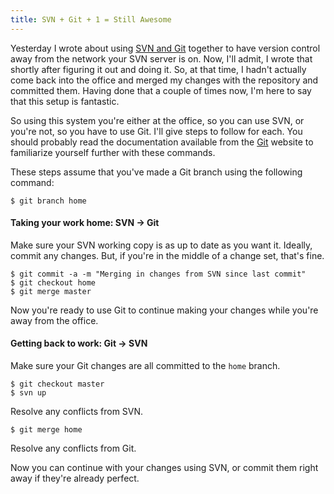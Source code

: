 ```yaml
---
title: SVN + Git + 1 = Still Awesome
---
```

Yesterday I wrote about using [SVN and Git][1] together to have version
control away from the network your SVN server is on. Now, I'll admit, I wrote
that shortly after figuring it out and doing it. So, at that time, I hadn't
actually come back into the office and merged my changes with the repository
and committed them. Having done that a couple of times now, I'm here to say
that this setup is fantastic.

So using this system you're either at the office, so you can use SVN, or
you're not, so you have to use Git. I'll give steps to follow for each. You
should probably read the documentation available from the [Git][2] website to
familiarize yourself further with these commands.

These steps assume that you've made a Git branch using the following command:

~~~~ {.code}
$ git branch home
~~~~

#### Taking your work home: SVN -> Git

Make sure your SVN working copy is as up to date as you want it. Ideally,
commit any changes. But, if you're in the middle of a change set, that's fine.

~~~~ {.code}
$ git commit -a -m "Merging in changes from SVN since last commit"
$ git checkout home
$ git merge master
~~~~

Now you're ready to use Git to continue making your changes while you're away
from the office.

#### Getting back to work: Git -> SVN

Make sure your Git changes are all committed to the `home` branch.

~~~~ {.code}
$ git checkout master
$ svn up
~~~~

Resolve any conflicts from SVN.

~~~~ {.code}
$ git merge home
~~~~

Resolve any conflicts from Git.

Now you can continue with your changes using SVN, or commit them right away if
they're already perfect.

   [1]: /2008/02/20/svn-git-awesome.html

   [2]: http://git.or.cz/

